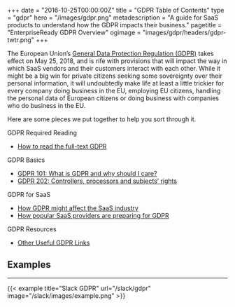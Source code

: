 +++
date = "2016-10-25T00:00:00Z"
title = "GDPR Table of Contents"
type = "gdpr"
hero = "/images/gdpr.png"
metadescription = "A guide for SaaS products to understand how the GDPR impacts their business."
pagetitle = "EnterpriseReady GDPR Overview"
ogimage = "images/gdpr/headers/gdpr-twtr.png"
+++

The European Union’s [General Data Protection Regulation (GDPR)](https://www.eugdpr.org/) takes effect on May 25, 2018, and is rife with provisions that will impact the way in which SaaS vendors and their customers interact with each other. While it might be a big win for private citizens seeking some sovereignty over their personal information, it will undoubtedly make life at least a little trickier for every company doing business in the EU, employing EU citizens, handling the personal data of European citizens or doing business with companies who do business in the EU.

Here are some pieces we put together to help you sort through it.

GDPR Required Reading  
- [How to read the full-text GDPR](/gdpr/how-to-read-gdpr)  

GDPR Basics  
- [GDPR 101: What is GDPR and why should I care?](/gdpr/what-is-gdpr)  
- [GDPR 202: Controllers, processors and subjects’ rights](/gdpr/gdpr-202)  

GDPR for SaaS  
- [How GDPR might affect the SaaS industry](/gdpr/gdpr-saas)  
- [How popular SaaS providers are preparing for GDPR](/gdpr/preparing-for-gdpr)  

GDPR Resources  
- [Other Useful GDPR Links](/gdpr/useful-gdpr-links)  

## Examples
----   
{{< example title="Slack GDPR" url="/slack/gdpr" image="/slack/images/example.png" >}}
